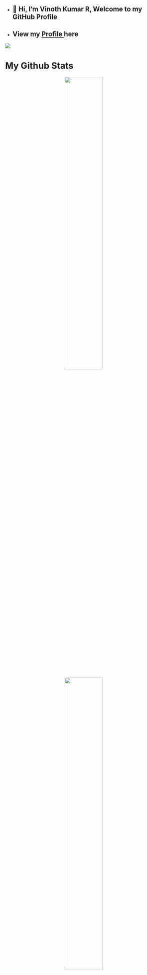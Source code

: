<!---
- 👋 Hi, I’m @vinothkumar2
- **📚 CA Student**
- --->
- ## 👋 Hi, I’m Vinoth Kumar R, Welcome to my GitHub Profile
- ## View my <a target="_blank" href="https://vinothkumar2.github.io/myprofile/"> Profile </a> here 

![](https://komarev.com/ghpvc/?username=your-github-vinothkumar2&label=MY+PROFILE+VIEWS)



# My Github Stats
<p align="center">
<img width="49%" src="https://github-readme-stats.vercel.app/api?username=vinothkumar2&theme=tokyonight">
</p>

<p align="center">
<img width="49%" src="https://github-readme-streak-stats.herokuapp.com?user=vinothkumar2&theme=tokyonight&date_format=j%20M%5B%20Y%5D&stroke=FFFFFF">
</p>

<p align="center">
<img width="49%" src="https://github-readme-stats.vercel.app/api/top-langs/?username=vinothkumar2&theme=tokyonight">
</p>

# My Social Profiles
<p align="center">
<a href="https://www.instagram.com/vinoth_kumar2249/"><img alt="Instagram" src="https://img.shields.io/badge/Instagram-E4405F?style=for-the-badge&logo=instagram&logoColor=white"/></a>
<a href="https://telegram.me/vinothkumar_rajendran"><img alt="Telegram" src="https://img.shields.io/badge/Telegram-2CA5E0?style=for-the-badge&logo=telegram&logoColor=white"/></a>
</p>


</div>
